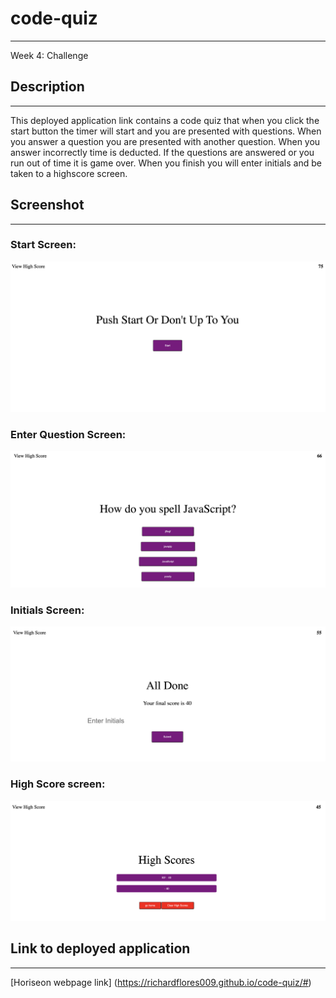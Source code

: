 # code-quiz
******************************************************************************************************************************************************************************************************************************
Week 4: Challenge

## Description 
******************************************************************************************************************************************************************************************************************************

This deployed application link contains a code quiz that when you click the start button the timer will start and you are presented with questions. When you answer a question you are presented with another question. When you answer incorrectly time is deducted. If the questions are answered or you run out of time it is game over. When you finish you will enter initials and be taken to a highscore screen.

## Screenshot
******************************************************************************************************************************************************************************************************************************

### Start Screen:
![alt text](https://github.com/Richardflores009/code-quiz/blob/master/assets/Images/Screen%20Shot%202020-08-23%20at%2018.46.16.png "Top of webpage")

### Enter Question Screen:
![alt text](https://github.com/Richardflores009/code-quiz/blob/master/assets/Images/Screen%20Shot%202020-08-23%20at%2018.46.27.png "Bottom of webpage")

### Initials Screen:
![alt text](https://github.com/Richardflores009/code-quiz/blob/master/assets/Images/Screen%20Shot%202020-08-23%20at%2018.46.38.png "Bottom of webpage")

### High Score screen:
![alt text](https://github.com/Richardflores009/code-quiz/blob/master/assets/Images/Screen%20Shot%202020-08-23%20at%2018.46.48.png "Bottom of webpage")


## Link to deployed application
******************************************************************************************************************************************************************************************************************************
[Horiseon webpage link] (https://richardflores009.github.io/code-quiz/#)
